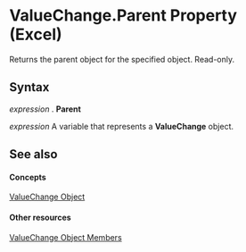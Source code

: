 
# ValueChange.Parent Property (Excel)

Returns the parent object for the specified object. Read-only.


## Syntax

 _expression_ . **Parent**

 _expression_ A variable that represents a **ValueChange** object.


## See also


#### Concepts


[ValueChange Object](27335d52-7003-2268-b5d0-c2cd21588579.md)
#### Other resources


[ValueChange Object Members](cd467d92-dee0-d049-0457-ec85ef74adf8.md)
